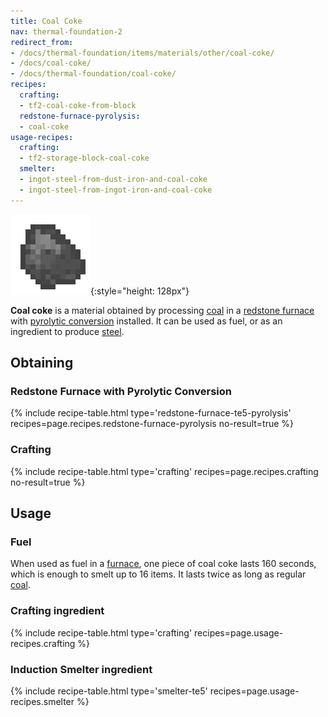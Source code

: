 ```yaml
---
title: Coal Coke
nav: thermal-foundation-2
redirect_from:
- /docs/thermal-foundation/items/materials/other/coal-coke/
- /docs/coal-coke/
- /docs/thermal-foundation/coal-coke/
recipes:
  crafting:
  - tf2-coal-coke-from-block
  redstone-furnace-pyrolysis:
  - coal-coke
usage-recipes:
  crafting:
  - tf2-storage-block-coal-coke
  smelter:
  - ingot-steel-from-dust-iron-and-coal-coke
  - ingot-steel-from-ingot-iron-and-coal-coke
---
```


![Coal coke](/assets/images/thermal-foundation-2/coal-coke.png){:style="height: 128px"}


**Coal coke** is a material obtained by processing
[coal](https://minecraft.gamepedia.com/Coal) in a [redstone
furnace](/docs/thermal-expansion-5/redstone-furnace/) with [pyrolytic
conversion](/docs/thermal-expansion-5/augment-pyrolytic-conversion/) installed. It can be used as
fuel, or as an ingredient to produce [steel](/docs/thermal-foundation-2/steel-ingot/).


Obtaining
---------

### Redstone Furnace with Pyrolytic Conversion
{% include recipe-table.html type='redstone-furnace-te5-pyrolysis' recipes=page.recipes.redstone-furnace-pyrolysis no-result=true %}

### Crafting
{% include recipe-table.html type='crafting' recipes=page.recipes.crafting no-result=true %}


Usage
-----

### Fuel
When used as fuel in a [furnace](https://minecraft.gamepedia.com/Furnace), one
piece of coal coke lasts 160 seconds, which is enough to smelt up to 16 items.
It lasts twice as long as regular [coal](https://minecraft.gamepedia.com/Coal).

### Crafting ingredient
{% include recipe-table.html type='crafting' recipes=page.usage-recipes.crafting %}

### Induction Smelter ingredient
{% include recipe-table.html type='smelter-te5' recipes=page.usage-recipes.smelter %}
